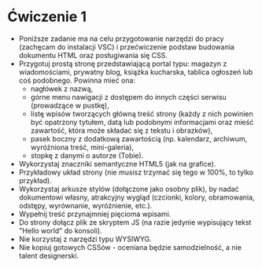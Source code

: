 # Ćwiczenie 1
<ul>
  <li>
    Poniższe zadanie ma na celu przygotowanie narzędzi do pracy (zachęcam do instalacji VSC) i przećwiczenie podstaw budowania dokumentu HTML oraz posługiwania się CSS.
  </li>
  <li>
    Przygotuj prostą stronę przedstawiającą portal typu: magazyn z wiadomościami, prywatny blog, książka kucharska, tablica ogłoszeń lub coś podobnego. Powinna mieć ona:
    <ul>
      <li>
        nagłówek z nazwą,
      </li>
      <li>
        górne menu nawigacji z dostępem do innych części serwisu (prowadzące w pustkę),
      </li>
      <li>
        listę wpisów tworzących główną treść strony (każdy z nich powinien być opatrzony tytułem, datą lub podobnymi informacjami oraz mieść zawartość, która może składać się z tekstu i obrazków),
        </li>
      <li>
        pasek boczny z dodatkową zawartością (np. kalendarz, archiwum, wyróżniona treść, mini-galeria),
      </li>
      <li>
        stopkę z danymi o autorze (Tobie).
      </li>
    </ul>
  </li>
  <li>
    Wykorzystaj znaczniki semantyczne HTML5 (jak na grafice).
  </li>
  <li>
    Przykładowy układ strony (nie musisz trzymać się tego w 100%, to tylko przykład).
  </li>
  <li>
    Wykorzystaj arkusze stylów (dołączone jako osobny plik), by nadać dokumentowi własny, atrakcyjny wygląd (czcionki, kolory, obramowania, odstępy, wyrównanie, wyróżnienie, etc.).
  </li>
  <li>
    Wypełnij treść przynajmniej pięcioma wpisami.
  </li>
  <li>
    Do strony dołącz plik ze skryptem JS (na razie jedynie wypisujący tekst "Hello world" do konsoli).
  </li>
  <li>
    Nie korzystaj z narzędzi typu WYSIWYG.
  </li>
  <li>
    Nie kopiuj gotowych CSSów - oceniana będzie samodzielność, a nie talent designerski.
  </li>
 </ul>
